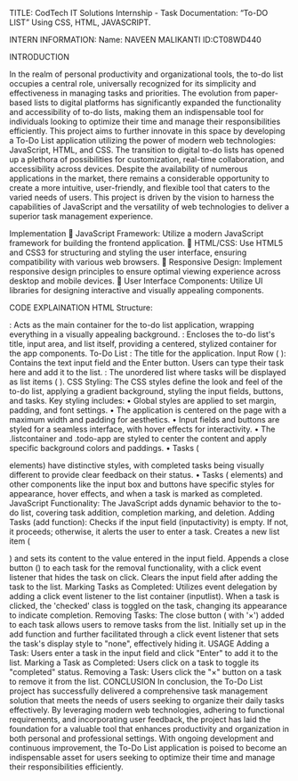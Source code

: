 TITLE: CodTech IT Solutions Internship - Task Documentation: “To-DO LIST” Using CSS, HTML, JAVASCRIPT.

INTERN INFORMATION: Name: NAVEEN MALIKANTI ID:CT08WD440

INTRODUCTION

In the realm of personal productivity and organizational tools, the to-do list occupies a central role, universally recognized for its simplicity and effectiveness in managing tasks and priorities. The evolution from paper-based lists to digital platforms has significantly expanded the functionality and accessibility of to-do lists, making them an indispensable tool for individuals looking to optimize their time and manage their responsibilities efficiently. This project aims to further innovate in this space by developing a To-Do List application utilizing the power of modern web technologies: JavaScript, HTML, and CSS. The transition to digital to-do lists has opened up a plethora of possibilities for customization, real-time collaboration, and accessibility across devices. Despite the availability of numerous applications in the market, there remains a considerable opportunity to create a more intuitive, user-friendly, and flexible tool that caters to the varied needs of users. This project is driven by the vision to harness the capabilities of JavaScript and the versatility of web technologies to deliver a superior task management experience.

Implementation  JavaScript Framework: Utilize a modern JavaScript framework for building the frontend application.  HTML/CSS: Use HTML5 and CSS3 for structuring and styling the user interface, ensuring compatibility with various web browsers.  Responsive Design: Implement responsive design principles to ensure optimal viewing experience across desktop and mobile devices.  User Interface Components: Utilize UI libraries for designing interactive and visually appealing components.

CODE EXPLAINATION HTML Structure:

: Acts as the main container for the to-do list application, wrapping everything in a visually appealing background.
: Encloses the to-do list's title, input area, and list itself, providing a centered, stylized container for the app components.
To-Do List
: The title for the application. Input Row (
): Contains the text input field and the Enter button. Users can type their task here and add it to the list.
: The unordered list where tasks will be displayed as list items (
).
CSS Styling: The CSS styles define the look and feel of the to-do list, applying a gradient background, styling the input fields, buttons, and tasks. Key styling includes: • Global styles are applied to set margin, padding, and font settings. • The application is centered on the page with a maximum width and padding for aesthetics. • Input fields and buttons are styled for a seamless interface, with hover effects for interactivity. • The .listcontainer and .todo-app are styled to center the content and apply specific background colors and paddings. • Tasks (

elements) have distinctive styles, with completed tasks being visually different to provide clear feedback on their status. • Tasks (
elements) and other components like the input box and buttons have specific styles for appearance, hover effects, and when a task is marked as completed.
JavaScript Functionality: The JavaScript adds dynamic behavior to the to-do list, covering task addition, completion marking, and deletion. Adding Tasks (add function): Checks if the input field (inputactivity) is empty. If not, it proceeds; otherwise, it alerts the user to enter a task. Creates a new list item (

) and sets its content to the value entered in the input field. Appends a close button () to each task for the removal functionality, with a click event listener that hides the task on click. Clears the input field after adding the task to the list. Marking Tasks as Completed: Utilizes event delegation by adding a click event listener to the list container (inputlist). When a task is clicked, the 'checked' class is toggled on the task, changing its appearance to indicate completion. Removing Tasks: The close button ( with '×') added to each task allows users to remove tasks from the list. Initially set up in the add function and further facilitated through a click event listener that sets the task's display style to "none", effectively hiding it. USAGE Adding a Task: Users enter a task in the input field and click "Enter" to add it to the list. Marking a Task as Completed: Users click on a task to toggle its "completed" status. Removing a Task: Users click the "×" button on a task to remove it from the list.
CONCLUSION In conclusion, the To-Do List project has successfully delivered a comprehensive task management solution that meets the needs of users seeking to organize their daily tasks effectively. By leveraging modern web technologies, adhering to functional requirements, and incorporating user feedback, the project has laid the foundation for a valuable tool that enhances productivity and organization in both personal and professional settings. With ongoing development and continuous improvement, the To-Do List application is poised to become an indispensable asset for users seeking to optimize their time and manage their responsibilities efficiently.
